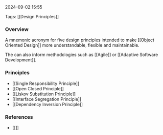 
2024-09-02 15:55

Tags: [[Design Principles]]

### Overview
A mnemonic acronym for five design principles intended to make [[Object Oriented Design]] more understandable, flexible and maintainable.

The can also inform methodologies such as [[Agile]] or [[Adaptive Software Development]].

### Principles
- [[Single Responsibility Principle]]
- [[Open Closed Principle]]
- [[Liskov Substitution Principle]]
- [[Interface Segregation Principle]]
- [[Dependency Inversion Principle]]

### References
- [[]]

